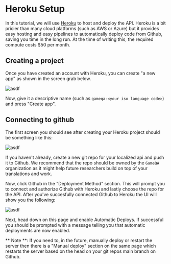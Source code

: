 # Heroku Setup

In this tutorial, we will use [Heroku](https://www.heroku.com) to host and deploy the API. Heroku is a bit pricier than many cloud platforms (such as AWS or Azure) but it provides easy hosting and easy pipelines to automatically deploy code from Github, saving you time in the long run. At the time of writing this, the required compute costs $50 per month.

## Creating a project

Once you have created an account with Heroku, you can create "a new app" as shown in the screen grab below. 

![asdf](foobar)

Now, give it a descriptive name (such as `gameqa-<your iso language code>`) and press "Create app".

## Connecting to github


The first screen you should see after creating your Heroku project should be something like this:

![asdf](foobar)

If you haven't already, create a new git repo for your localized api and push it to Github. We recommend that the repo should be owned by the `GameQA` organization as it might help future researchers build on top of your translations and work.

Now, click Github in the "Deployment Method" section. This will prompt you to connect and authorize Github with Heroku and lastly choose the repo for the API. After you've succesfully connected Github to Heroku the UI will show you the following:

![asdf](foobar)

Next, head down on this page and enable Automatic Deploys. If successful you should be prompted with a message telling you that automatic deployments are now enabled.

** Note **: If you need to, in the future, manually deploy or restart the server then there is a "Manual deploy" section on the same page which restarts the server based on the head on your git repos main branch on Github.
